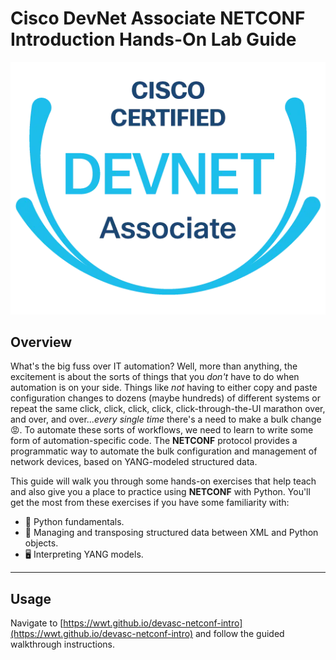# Cisco DevNet Associate NETCONF Introduction Hands-On Lab Guide

![cisco-devnet-specialist](docs/images/logos/cisco-devnet-associate.png "Cisco DevNet Associate Logo")

## Overview

What's the big fuss over IT automation?  Well, more than anything, the excitement is about the sorts of things that you _don't_ have to do when automation is on your side.  Things like _not_ having to either copy and paste configuration changes to dozens (maybe hundreds) of different systems or repeat the same click, click, click, click, click-through-the-UI marathon over, and over, and over..._every single time_ there's a need to make a bulk change :rage:.  To automate these sorts of workflows, we need to learn to write some form of automation-specific code.  The **NETCONF** protocol provides a programmatic way to automate the bulk configuration and management of network devices, based on YANG-modeled structured data.

This guide will walk you through some hands-on exercises that help teach and also give you a place to practice using **NETCONF** with Python.  You'll get the most from these exercises if you have some familiarity with:

- :snake: Python fundamentals.
- :scroll: Managing and transposing structured data between XML and Python objects.
- :desktop_computer: Interpreting YANG models.

---

## Usage

Navigate to [https://wwt.github.io/devasc-netconf-intro](https://wwt.github.io/devasc-netconf-intro) and follow the guided walkthrough instructions.
